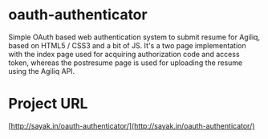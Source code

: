 oauth-authenticator
===================

Simple OAuth based web authentication system to submit resume for Agiliq, based on HTML5 / CSS3 and a bit of JS. It's a two page implementation with the index page used for acquiring authorization code and access token, whereas the postresume page is used for uploading the resume using the Agiliq API.

Project URL
===========
[http://sayak.in/oauth-authenticator/](http://sayak.in/oauth-authenticator/)
